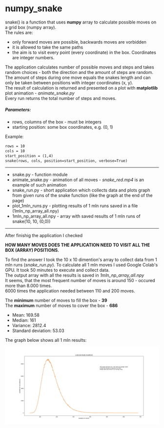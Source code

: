 # numpy_snake

snake() is a function that uses **numpy** array to calculate possible moves on a grid box (numpy array).<br>
The rules are: 
- only forward moves are possible, backwards moves are vorbidden 
- it is allowed to take the same paths
- the aim is to visit every point (every coordinate) in the box. Coordinates are integer numbers.

The application calculates number of possible moves and steps and takes random choices - 
both the direction and the amount of steps are random.
The amount of steps during one move equals the snakes length and can only be taken between positions 
with integer coordinates (x, y).<br>
The result of calculation is returned and presented on a plot with **matplotlib** plot animation - _animate_snake.py_ <br>
Every run returns the total number of steps and moves.

##### Parameters: 

- rows, columns of the box - must be integers
- starting position: some box coordinates, e.g. (0, 1)

Example:
```
rows = 10
cols = 10
start_position = (1,4)
snake(rows, cols, position=start_position, verbose=True)
```
----
- snake.py - function module
- animate_snake.py - animation of all moves - _snake_red.mp4_ is an example of such animation
- snake_run.py - short application which collects data and plots graph from given runs of the snake function (like the graph at the end of the page)
- plot_1mln_runs.py - plotting results of 1 mln runs saved in a file (1mln_np_array_all.npy)
- 1mln_np_array_all.npy - array with saved results of 1 mln runs of snake(10, 10, (0,0))
----
After finishig the application I checked

**HOW MANY MOVES DOES THE APPLICATION NEED TO VISIT ALL THE BOX (ARRAY) POSITIONS.**

To find the answer I took the 10 x 10 dimention's array to collect data from 1 mln runs (_snake_run.py_).
To calculate all 1 mln moves I used Google Colab's GPU. It took 50 minutes to execute and collect data.<br>
The output array with all the results is saved in _1mln_np_array_all.npy_<br>
It seems, that the most frequent number of moves is around 150 - occured more than 8.000 times.<br>
6000 times the application needed between 110 and 200 moves.

The **minimum** number of moves to fill the box - **39**<br>
The **maximum** number of moves to cover the box - **686**<br>

- Mean:  169.58
- Median:  161
- Variance:  2812.4
- Standard deviation: 53.03


The graph below shows all 1 mln results:

![Number of moves plot](snake_plot_1mln.png)

